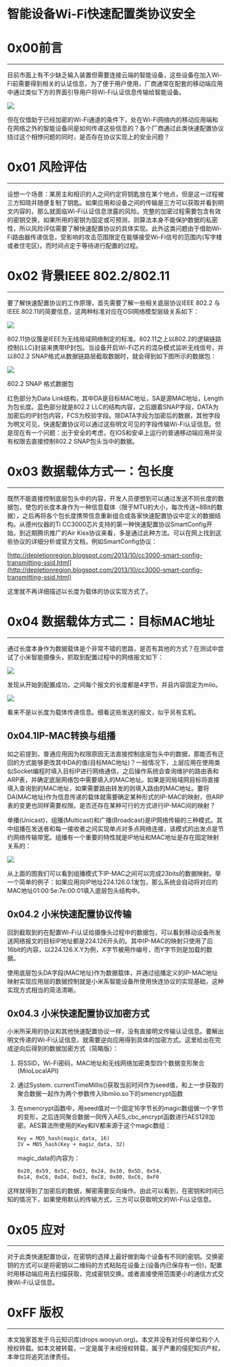# 智能设备Wi-Fi快速配置类协议安全

0x00前言
======

* * *

目前市面上有不少缺乏输入装置但需要连接云端的智能设备，这些设备在加入Wi-Fi前需要得到相关的认证信息，为了便于用户使用，厂商通常在配套的移动端应用中通过类似下方的界面引导用户将Wi-Fi认证信息传输给智能设备。

![](http://drops.javaweb.org/uploads/images/6cebc32414738b35ae733dc2ace76b7c7f17860a.jpg)

但在仅借助于已经加密的Wi-Fi通道的条件下，处在Wi-Fi网络内的移动应用端和在网络之外的智能设备间是如何传递这些信息的？各个厂商通过此类快速配置协议绕过这个相悖问题的同时，是否存在协议实现上的安全问题？

0x01 风险评估
=========

* * *

设想一个场景：某房主和相识的人之间约定将钥匙放在某个地点，但是这一过程被三方知晓并随便复制了钥匙。如果应用和设备之间的传输是三方可以获取并看到明文内容的，那么就面临Wi-Fi认证信息泄露的风险。完整的加密过程需要包含有效的密钥交换，如果所用的密钥为固定或可预测，则算法本身不能保护数据的私密性，所以风险评估需要了解快速配置协议的具体实现。此外这类问题由于借助Wi-Fi路由器传递信息，受影响的攻击范围限定在能够接受Wi-Fi信号的范围内(写字楼或者住宅区)，而时间点定于等待进行配置的过程。

0x02 背景IEEE 802.2/802.11
========================

* * *

要了解快速配置协议的工作原理，首先需要了解一些相关底层协议IEEE 802.2 与IEEE 802.11的简要信息，这两种标准对应在OSI网络模型层级关系如下：

![](http://drops.javaweb.org/uploads/images/9f704a8e2660363bf6c4eaa4781fb015b2430563.jpg)

802.11协议簇是IEEE为无线局域网络制定的标准。802.11之上以802.2的逻辑链路控制(LLC)封装来携带IP封包。当设备开启Wi-Fi芯片的混杂模式监听无线信号，并以802.2 SNAP格式从数据链路层截取数据时，就会得到如下图所示的数据包：

![](http://drops.javaweb.org/uploads/images/bfe4e7e37d892b0c130c9488370188a53ed2803a.jpg)

802.2 SNAP 格式数据包

红色部分为Data Link结构，其中DA是目标MAC地址，SA是源MAC地址，Length为包长度。蓝色部分就是802.2 LLC的结构内容，之后跟着SNAP字段，DATA为加密后的IP封包内容，FCS为校验字段。除DATA字段为加密后的数据，其他字段为明文可见，快速配置协议可以通过这些明文可见的字段传输Wi-Fi认证信息。但是现在有一个问题：出于安全的考虑，在IOS和安卓上运行的普通移动端应用并没有权限去直接控制802.2 SNAP包头当中的数据。

0x03 数据载体方式一：包长度
================

* * *

既然不能直接控制底层包头中的内容，开发人员便想到可以通过发送不同长度的数据包，使包的长度本身作为一种信息载体（限于MTU的大小，每次传送~8Bit的数据），之后再将各个包长度携带信息重新组合成各家快速配置协议中定义的数据结构。从德州仪器的Ti CC3000芯片支持的第一种快速配置协议SmartConfig开始，到近期腾讯推广的Air Kiss协议来看，多是通过此种方法。可以在网上找到这些协议的详细分析或官方文档，例如SmartConfig协议：

[http://depletionregion.blogspot.com/2013/10/cc3000-smart-config-transmitting-ssid.html](http://depletionregion.blogspot.com/2013/10/cc3000-smart-config-transmitting-ssid.html)

这里就不再详细描述以长度为载体的协议实现方式了。

0x04 数据载体方式二：目标MAC地址
====================

* * *

通过长度本身作为数据载体是个非常不错的思路，是否有其他的方式？在测试中尝试了小米智能摄像头，抓取到配置过程中的网络报文如下：

![](http://drops.javaweb.org/uploads/images/e501c0149d6178432e0b113054df7b1803515281.jpg)

发现从开始到配置成功，之间每个报文的长度都是4字节，并且内容固定为miio。

![](http://drops.javaweb.org/uploads/images/8f8853188fbc51b0e7d447ec87213d2f4c45c51f.jpg)

看来不是以长度为载体传递信息。细看这些发送的报文，似乎另有玄机。

0x04.1IP-MAC转换与组播
-----------------

如之前提到，普通应用因为权限原因无法直接控制底层包头中的数据，那能否有迂回的方式能够更改其中DA的值(目标MAC地址)？一般情况下，上层应用在使用类似Socket编程时填入目标IP进行网络通信，之后操作系统会查询维护的路由表和ARP表，并确定底层网络包中需要填入的MAC地址。如果是同局域网目标将直接填入查询到的MAC地址，如果需要路由转发的则填入路由的MAC地址。要将DA(MAC地址)作为信息传递的载体就需要确定某种形式的IP-MAC的映射，但ARP表的变更也同样需要权限。是否还存在某种可行的方式进行IP-MAC间的映射？

单播(Unicast)，组播(Multicast)和广播(Broadcast)是IP网络传输的三种模式。其中组播在发送者和每一接收者之间实现单点对多点网络连接，该模式的出发点是节约网络传输带宽。组播有一个重要的特性就是IP地址和MAC地址是存在固定映射关系的：

![](http://drops.javaweb.org/uploads/images/fcb80fc2ba838c0d4215c73a09ddc344dee69f3c.jpg)

从上面的图我们可以看到组播模式下IP-MAC之间可以完成23bits的数据映射。举一个简单的例子：如果应用向IP地址224.126.0.1发包，那么系统会自动将对应的MAC地址01:00:5e:7e:00:01填入底层包头结构中。

0x04.2 小米快速配置协议传输
-----------------

回到截取到的在配置Wi-Fi认证给摄像头过程中的数据包，可以看到移动设备所发送网络报文的目标IP地址都是224.126开头的。其中IP-MAC的映射只使用了后16bit的内容，以224.126.X.Y为例，X字节被用作编号，而Y字节则是加载的数据。

使用底层包头DA字段(MAC地址)作为数据载体，并通过组播定义的IP-MAC地址映射实现应用层的数据控制就是小米系智能设备所使用快连协议的实现基础，这种实现方式相当的简洁清晰。

0x04.3 小米快速配置协议加密方式
-------------------

小米所采用的协议和其他快速配置协议一样，没有直接明文传输认证信息。要解出明文传递的Wi-Fi认证信息，就需要逆向应用得到具体的加密方式。这里给出在完成逆向后得到的数据加密方式（简略版）：

1.  将SSID，Wi-Fi密码，MAC地址和无线网络加密类型四个数据变形聚合(MiioLocalAPI)
2.  通过System. currentTimeMillis()获取当前时间作为seed值，和上一步获取的聚合数据一起作为两个参数传入libmiio.so下的smencrypt函数
3.  在smencrypt函数中，用seed值对一个固定16字节长的magic数组做一个字节的变形，之后连同聚合数据一同传入AES_cbc_encrypt函数进行AES128加密。AES算法所使用的Key和IV都来源于这个magic数组：
    
    ```
    Key = MD5_hash(magic_data, 16)
    IV = MD5_hash(Key + magic_data, 32)
    
    ```
    
    magic_data的内容为：
    
    ```
    0x20, 0x59, 0x5C, 0xD3, 0x24, 0x10, 0x5D, 0x54, 
    0x14, 0xC6, 0xD4, 0xE3, 0xC8, 0x80, 0xC6, 0xF0
    
    ```

这样就得到了加密后的数据，解密需要反向操作。由此可以看到，在密钥和时间已知的情况下，如果使用默认的传输方式，三方可以获取明文的Wi-Fi认证信息。

0x05 应对
=======

* * *

对于此类快速配置协议，在密钥的选择上最好做到每个设备有不同的密钥。交换密钥的方式可以是将密钥以二维码的方式粘贴在设备上(设备内已保存有一份)，配置时用移动端应用去扫描获取，完成密钥交换。或者直接使用范围更小的通信方式交换Wi-Fi认证信息。

0xFF 版权
=======

* * *

本文独家首发于乌云知识库(drops.wooyun.org)。本文并没有对任何单位和个人授权转载。如本文被转载，一定是属于未经授权转载，属于严重的侵犯知识产权，本单位将追究法律责任。